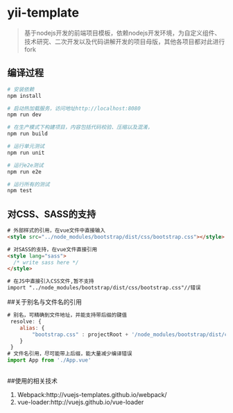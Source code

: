 # yii-template

> 基于nodejs开发的前端项目模板，依赖nodejs开发环境，为自定义组件、技术研究、二次开发以及代码讲解开发的项目母版，其他各项目都对此进行fork

## 编译过程

``` bash
# 安装依赖
npm install

# 启动热加载服务，访问地址http://localhost:8080
npm run dev

# 在生产模式下构建项目，内容包括代码校验、压缩以及混淆，
npm run build

# 运行单元测试
npm run unit

# 运行e2e测试
npm run e2e

# 运行所有的测试
npm test
```

## 对CSS、SASS的支持
``` html
# 外部样式的引用，在vue文件中直接输入
<style src="../node_modules/bootstrap/dist/css/bootstrap.css"></style>

# 对SASS的支持，在vue文件直接引用
<style lang="sass">
  /* write sass here */
</style>

# 在JS中直接引入CSS文件,暂不支持
import "../node_modules/bootstrap/dist/css/bootstrap.css"//错误

```

##关于别名与文件名的引用
``` javascript
# 别名，可精确到文件地址，并能支持带后缀的键值
 resolve: {
	alias: {
		"bootstrap.css" : projectRoot + '/node_modules/bootstrap/dist/css/bootstrap.css'
	}
 }
# 文件名引用，尽可能带上后缀，能大量减少编译错误
import App from './App.vue'
  
```


##使用的相关技术
<ol>
<li>Webpack:http://vuejs-templates.github.io/webpack/</li>
<li>vue-loader:http://vuejs.github.io/vue-loader</li>
</ol>


